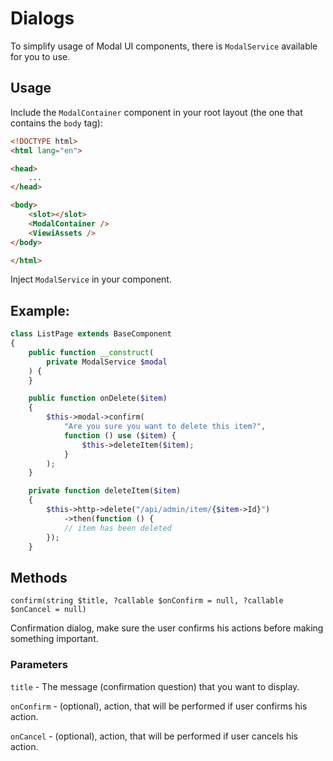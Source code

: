 # Dialogs

To simplify usage of Modal UI components, there is `ModalService` available for you to use.

## Usage

Include the `ModalContainer` component in your root layout (the one that contains the `body` tag):

```html
<!DOCTYPE html>
<html lang="en">

<head>
    ...
</head>

<body>
    <slot></slot>
    <ModalContainer />
    <ViewiAssets />
</body>

</html>
```

Inject `ModalService` in your component.

## Example: 

```php
class ListPage extends BaseComponent
{
    public function __construct(
        private ModalService $modal
    ) {
    }

    public function onDelete($item)
    {
        $this->modal->confirm(
            "Are you sure you want to delete this item?",
            function () use ($item) {
                $this->deleteItem($item);
            }
        );
    }

    private function deleteItem($item)
    {
        $this->http->delete("/api/admin/item/{$item->Id}")
            ->then(function () {
            // item has been deleted
        });
    }
```

## Methods

`confirm(string $title, ?callable $onConfirm = null, ?callable $onCancel = null)`

Confirmation dialog, make sure the user confirms his actions before making something important.

### Parameters

`title` - The message (confirmation question) that you want to display.

`onConfirm` - (optional), action, that will be performed if user confirms his action.

`onCancel` - (optional), action, that will be performed if user cancels his action.
